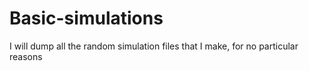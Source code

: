 # Basic-simulations

I will dump all the random simulation files that I make, for no particular reasons
